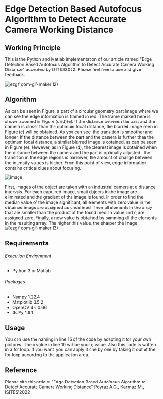 # Edge Detection Based Autofocus Algorithm to Detect Accurate Camera Working Distance
## Working Principle

This is the Python and Matlab implementation of our article named "Edge Detection Based Autofocus Algorithm to Detect Accurate Camera Working Distance" accepted by ISITES2022. Please feel free to use and give feedback.

![ezgif com-gif-maker (2)](https://user-images.githubusercontent.com/52501795/192199941-a4685fe7-1dde-453f-888c-bd3a8c817498.gif)

## Algorithm
As can be seen in Figure, a part of a circular geometry part image where we can see the edge information is framed in red. The frame marked here is shown zoomed in Figure (c)(d)(e). If the distance between the part and the camera is closer than the optimum focal distance, the blurred image seen in Figure (c) will be obtained. As you can see, the transition is smoother and longer. If the distance between the part and the camera is further than the optimum focal distance, a similar blurred image is obtained, as can be seen in Figure (e). However, as in Figure (d), the clearest image is obtained when the distance between the camera and the part is optimally
adjusted. The transition in the edge regions is narrower, the amount of change between the intensity values is higher. From this point of view, edge information contains critical clues about focusing. 

![image](https://user-images.githubusercontent.com/52501795/192207154-857ad214-06e2-42dc-9244-3be2b156b6c7.png)

First, images of the object are taken with an industrial camera at ε distance intervals. For each captured image, small objects in the image are eliminated and the gradient of the image is found. In order to find the median value of the image significant, all elements with zero value in the obtained image are assigned as undefined. Then all elements in the array that are smaller than the product of the found median value and ς are assigned zero. Finally, a new value is obtained by summing all the elements in the resulting array. The higher this value, the sharper the image.
![ezgif com-gif-maker (3)](https://user-images.githubusercontent.com/52501795/192206291-f01f44dc-dea3-4d06-b13c-bad642a454f7.gif)

## Requirements
###### Execution Environment
- Python 3 or Matlab
###### Packages
- Numpy 1.22.4
- Matplotlib 3.5.2
- OpenCV 4.6.0.66
- SciPy 1.8.1

## Usage
You can use the naming in line 16 of the code by adapting it for your own pictures. The x value in line 10 will be your ς value. Also this code is written in a for loop. If you want, you can apply it one by one by taking it out of the for loop according to the application area.

## Reference
Please cite this article: "Edge Detection Based Autofocus Algorithm to Detect Accurate Camera Working Distance" Poyraz A.G., Kacmaz M., ISITES'2022
